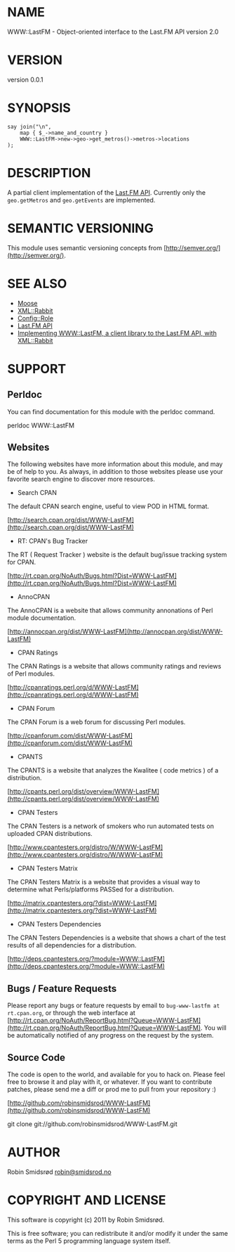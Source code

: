 # NAME

WWW::LastFM - Object-oriented interface to the Last.FM API version 2.0

# VERSION

version 0.0.1

# SYNOPSIS

    say join("\n",
        map { $_->name_and_country }
        WWW::LastFM->new->geo->get_metros()->metros->locations
    );

# DESCRIPTION

A partial client implementation of the [Last.FM API](http://www.last.fm/api/). Currently only the
`geo.getMetros` and `geo.getEvents` are implemented.

# SEMANTIC VERSIONING

This module uses semantic versioning concepts from [http://semver.org/](http://semver.org/).

# SEE ALSO

- [Moose](http://search.cpan.org/perldoc?Moose)
- [XML::Rabbit](http://search.cpan.org/perldoc?XML::Rabbit)
- [Config::Role](http://search.cpan.org/perldoc?Config::Role)
- [Last.FM API](http://www.last.fm/api/)
- [Implementing WWW::LastFM, a client library to the Last.FM API, with XML::Rabbit](http://blog.robin.smidsrod.no/2011/09/30/implementing-www-lastfm-part-1)

# SUPPORT

## Perldoc

You can find documentation for this module with the perldoc command.

  perldoc WWW::LastFM

## Websites

The following websites have more information about this module, and may be of help to you. As always,
in addition to those websites please use your favorite search engine to discover more resources.

- Search CPAN

The default CPAN search engine, useful to view POD in HTML format.

[http://search.cpan.org/dist/WWW-LastFM](http://search.cpan.org/dist/WWW-LastFM)

- RT: CPAN's Bug Tracker

The RT ( Request Tracker ) website is the default bug/issue tracking system for CPAN.

[http://rt.cpan.org/NoAuth/Bugs.html?Dist=WWW-LastFM](http://rt.cpan.org/NoAuth/Bugs.html?Dist=WWW-LastFM)

- AnnoCPAN

The AnnoCPAN is a website that allows community annonations of Perl module documentation.

[http://annocpan.org/dist/WWW-LastFM](http://annocpan.org/dist/WWW-LastFM)

- CPAN Ratings

The CPAN Ratings is a website that allows community ratings and reviews of Perl modules.

[http://cpanratings.perl.org/d/WWW-LastFM](http://cpanratings.perl.org/d/WWW-LastFM)

- CPAN Forum

The CPAN Forum is a web forum for discussing Perl modules.

[http://cpanforum.com/dist/WWW-LastFM](http://cpanforum.com/dist/WWW-LastFM)

- CPANTS

The CPANTS is a website that analyzes the Kwalitee ( code metrics ) of a distribution.

[http://cpants.perl.org/dist/overview/WWW-LastFM](http://cpants.perl.org/dist/overview/WWW-LastFM)

- CPAN Testers

The CPAN Testers is a network of smokers who run automated tests on uploaded CPAN distributions.

[http://www.cpantesters.org/distro/W/WWW-LastFM](http://www.cpantesters.org/distro/W/WWW-LastFM)

- CPAN Testers Matrix

The CPAN Testers Matrix is a website that provides a visual way to determine what Perls/platforms PASSed for a distribution.

[http://matrix.cpantesters.org/?dist=WWW-LastFM](http://matrix.cpantesters.org/?dist=WWW-LastFM)

- CPAN Testers Dependencies

The CPAN Testers Dependencies is a website that shows a chart of the test results of all dependencies for a distribution.

[http://deps.cpantesters.org/?module=WWW::LastFM](http://deps.cpantesters.org/?module=WWW::LastFM)

## Bugs / Feature Requests

Please report any bugs or feature requests by email to `bug-www-lastfm at rt.cpan.org`, or through
the web interface at [http://rt.cpan.org/NoAuth/ReportBug.html?Queue=WWW-LastFM](http://rt.cpan.org/NoAuth/ReportBug.html?Queue=WWW-LastFM). You will be automatically notified of any
progress on the request by the system.

## Source Code

The code is open to the world, and available for you to hack on. Please feel free to browse it and play
with it, or whatever. If you want to contribute patches, please send me a diff or prod me to pull
from your repository :)

[http://github.com/robinsmidsrod/WWW-LastFM](http://github.com/robinsmidsrod/WWW-LastFM)

  git clone git://github.com/robinsmidsrod/WWW-LastFM.git

# AUTHOR

Robin Smidsrød <robin@smidsrod.no>

# COPYRIGHT AND LICENSE

This software is copyright (c) 2011 by Robin Smidsrød.

This is free software; you can redistribute it and/or modify it under
the same terms as the Perl 5 programming language system itself.